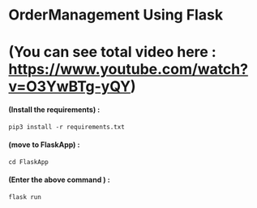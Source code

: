 # OrderManagement Using Flask
# (You can see total video here : https://www.youtube.com/watch?v=O3YwBTg-yQY)

#### (Install the requirements) : 
`pip3 install -r requirements.txt`


#### (move to FlaskApp) : 
`cd FlaskApp` 

#### (Enter the above command ) : 
`flask run`


